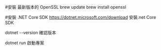 #安裝 最新版本的 OpenSSL
brew update
brew install openssl

#安裝 .NET Core SDK
https://dotnet.microsoft.com/download
安裝.net Core SDK

dotnet --version
確認版本

dotnet run
啟動專案
